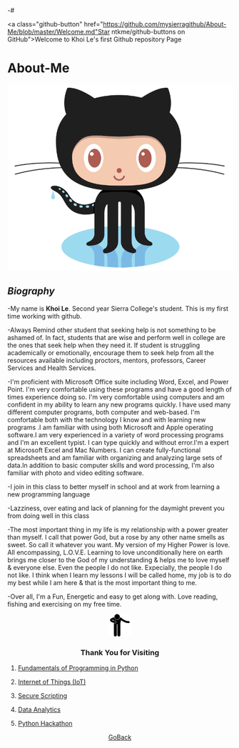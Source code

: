 -# <p align="left"><a class="github-button" href="https://github.com/mysierragithub/About-Me/blob/master/Welcome.md"Star ntkme/github-buttons on GitHub">Welcome</a> to Khoi Le's first Github repository Page 

# **About-Me**

<img src="https://github.com/mysierragithub/About-Me/blob/master/Octocat%20Github.png"> 

##                       _Biography_

-My name is **Khoi Le**. Second year Sierra College's student.  This is my first time working with github.

-Always Remind other student that seeking help is not something to be ashamed of. In fact, students that are wise and perform well in college are the ones that seek help when they need it. If student is struggling academically or emotionally, encourage them to seek help from all the resources available including proctors, mentors, professors, Career Services and Health Services.

-I'm proficient with Microsoft Office suite including Word, Excel, and Power Point. I'm very comfortable using these programs and have a good length of times experience doing so. I'm very comfortable using computers and am confident in my ability to learn any new programs quickly. I have used many different computer programs, both computer and web-based. I'm comfortable both with the technology I know and with learning new programs .I am familiar with using both Microsoft and Apple operating software.I am very experienced in a variety of word processing programs and I'm an excellent typist. I can type quickly and without error.I'm a expert at Microsoft Excel and Mac Numbers. I can create fully-functional spreadsheets and am familiar with organizing and analyzing large sets of data.In addition to basic computer skills and word processing, I'm also familiar with photo and video editing software.

-I join in this class to better myself in school and at work from learning a new programming language

-Lazziness, over eating and lack of planning for the daymight prevent you from doing well in this class

-The most important thing in my life is my relationship with a power greater than myself. I call that power God, but a rose by any other name smells as sweet. So call it whatever you want.
My version of my Higher Power is love. All encompassing, L.O.V.E.
Learning to love unconditionally here on earth brings me closer to the God of my understanding & helps me to love myself & everyone else. Even the people I do not like. Expecially, the people I do not like.
I think when I learn my lessons I will be called home, my job is to do my best while I am here & that is the most important thing to me.

-Over all, I'm a Fun, Energetic and easy to get along with.  Love reading, fishing and exercising on my free time.

<p align="center">
  <img width=50" height="50" src="https://github.com/mysierragithub/About-Me/blob/master/Thank%20You.png">
</p>

###   <p align="center">**Thank You for Visiting**</p>        



1.	<p align="left"><a class="github-button" href="https://github.com/mysierragithub/Fundamentals-of-Programming-in-Python"Star ntkme/github-buttons on GitHub">Fundamentals of Programming in Python</a>

2.	<p align="left"><a class="github-button" href="https://github.com/mysierragithub/Internet-of-Things-IoT-"Star ntkme/github-buttons on GitHub">Internet of Things (IoT)</a>

3.	<p align="left"><a class="github-button" href="https://github.com/mysierragithub/Secure-Scripting"Star ntkme/github-buttons on GitHub">Secure Scripting</a>

4.	<p align="left"><a class="github-button" href="https://github.com/mysierragithub/Data-Analytics"Star ntkme/github-buttons on GitHub">Data Analytics</a>

5.	<p align="left"><a class="github-button" href="https://github.com/mysierragithub/Python-Hackathon"Star ntkme/github-buttons on GitHub">Python Hackathon</a>


<p align="center"><a class="github-button" href="https://github.com/mysierragithub" aria-label="Star ntkme/github-buttons on GitHub">GoBack</a>
